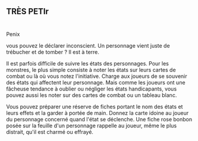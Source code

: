 ## TRÈS PETIr


#

Penix

vous pouvez le déclarer inconscient. Un personnage vient juste
de trébucher et de tomber ? Il est à terre.

Il est parfois difficile de suivre les états des personnages.
Pour les monstres, le plus simple consiste à noter les états
sur leurs cartes de combat ou là où vous notez l'initiative.
Charge aux joueurs de se souvenir des états qui affectent
leur personnage. Mais comme les joueurs ont une fâcheuse
tendance à oublier ou négliger les états handicapants, vous
pouvez aussi les noter sur des cartes de combat ou un
tableau blanc.

Vous pouvez préparer une réserve de fiches portant le
nom des états et leurs effets et la garder à portée de main.
Donnez la carte idoine au joueur du personnage concerné
quand l'état se déclenche. Une fiche rose bonbon posée sur
la feuille d'un personnage rappelle au joueur, même le plus
distrait, qu'il est charmé ou effrayé.
